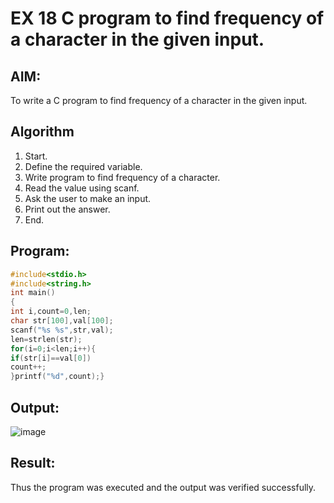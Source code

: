 # EX 18 C program to find frequency of a character in the given input.
## AIM:
To write a C program to find frequency of a character in the given input.

## Algorithm
1. Start.
2. Define the required variable.
3. Write program to find frequency of a character.
4. Read the value using scanf.
5. Ask the user to make an input.
6. Print out the answer.
7. End.  

## Program:
```c
#include<stdio.h> 
#include<string.h> 
int main()
{
int i,count=0,len;
char str[100],val[100]; 
scanf("%s %s",str,val); 
len=strlen(str); 
for(i=0;i<len;i++){
if(str[i]==val[0]) 
count++;
}printf("%d",count);}
```

## Output:
![image](https://github.com/user-attachments/assets/6c2bc835-975c-4801-94b3-c0ba25dd524e)



## Result:
Thus the program was executed and the output was verified successfully.
